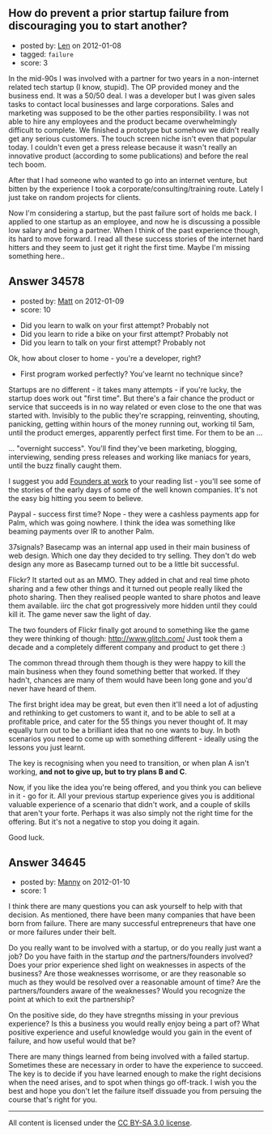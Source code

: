## How do prevent a prior startup failure from discouraging you to start another?

- posted by: [Len](https://stackexchange.com/users/-1/14008-len) on 2012-01-08
- tagged: `failure`
- score: 3

In the mid-90s I was involved with a partner for two years in a non-internet related tech startup (I know, stupid). The OP provided money and the business end. It was a 50/50 deal. I was a developer but I was given sales tasks to contact local businesses and large corporations. Sales and marketing was supposed to be the other parties responsibility. I was not able to hire any employees and the product became overwhelmingly difficult to complete. We finished a prototype but somehow we didn't really get any serious customers. The touch screen niche isn't even that popular today. I couldn't even get a press release because it wasn't really an innovative product (according to some publications) and before the real tech boom.

After that I had someone who wanted to go into an internet venture, but bitten by the experience I took a corporate/consulting/training route. Lately I just take on random projects for clients.

Now I'm considering a startup, but the past failure sort of holds me back. I applied to one startup as an employee, and now he is discussing a possible low salary and being a partner. When I think of the past experience though, its hard to move forward. I read all these success stories of the internet hard hitters and they seem to just get it right the first time. Maybe I'm missing something here..


## Answer 34578

- posted by: [Matt](https://stackexchange.com/users/-1/8784-matt) on 2012-01-09
- score: 10

<ul>
<li>Did you learn to walk on your first attempt?  Probably not</li>
<li>Did you learn to ride a bike on your first attempt?  Probably not</li>
<li>Did you learn to talk on your first attempt?  Probably not</li>
</ul>

<p>Ok, how about closer to home - you're a developer, right?</p>

<ul>
<li>First program worked perfectly?  You've learnt no technique since?</li>
</ul>

<p>Startups are no different - it takes many attempts - if you're lucky, the startup does work out "first time".  But there's a fair chance the product or service that succeeds is in no way related or even close to the one that was started with.  Invisibly to the public they're scrapping, reinventing, shouting, panicking, getting within hours of the money running out, working til 5am, until the product emerges, apparently perfect first time.  For them to be an ...</p>

<p>... "overnight success".  You'll find they've been marketing, blogging, interviewing, sending press releases and working like maniacs for years, until the buzz finally caught them.</p>

<p>I suggest you add <a href="http://rads.stackoverflow.com/amzn/click/1430210788">Founders at work</a> to your reading list - you'll see some of the stories of the early days of some of the well known companies.  It's not the easy big hitting you seem to believe.</p>

<p>Paypal - success first time?  Nope - they were a cashless payments app for Palm, which was going nowhere.  I think the idea was something like beaming payments over IR to another Palm.</p>

<p>37signals?  Basecamp was an internal app used in their main business of web design.  Which one day they decided to try selling.  They don't do web design any more as Basecamp turned out to be a little bit successful.</p>

<p>Flickr?  It started out as an MMO.  They added in chat and real time photo sharing and a few other things and it turned out people really liked the photo sharing.  Then they realised people wanted to share photos and leave them available.  iirc the chat got progressively more hidden until they could kill it.  The game never saw the light of day.</p>

<p>The two founders of Flickr finally got around to something like the game they were thinking of though: <a href="http://www.glitch.com/">http://www.glitch.com/</a>  Just took them a decade and a completely different company and product to get there :)</p>

<p>The common thread through them though is they were happy to kill the main business when they found something better that worked.  If they hadn't, chances are many of them would have been long gone and you'd never have heard of them.</p>

<p>The first bright idea may be great, but even then it'll need a lot of adjusting and rethinking to get customers to want it, and to be able to sell at a profitable price, and cater for the 55 things you never thought of.  It may equally turn out to be a brilliant idea that no one wants to buy.  In both scenarios you need to come up with something different - ideally using the lessons you just learnt.</p>

<p>The key is recognising when you need to transition, or when plan A isn't working, <strong>and not to give up, but to try plans B and C</strong>.</p>

<p>Now, if you like the idea you're being offered, and you think you can believe in it - go for it.  All your previous startup experience gives you is additional valuable experience of a scenario that didn't work, and a couple of skills that aren't your forte.  Perhaps it was also simply not the right time for the offering.  But it's not a negative to stop you doing it again.</p>

<p>Good luck.</p>



## Answer 34645

- posted by: [Manny](https://stackexchange.com/users/-1/15015-manny) on 2012-01-10
- score: 1

I think there are many questions you can ask yourself to help with that decision.  As mentioned, there have been many companies that have been born from failure.  There are many successful entrepreneurs that have one or more failures under their belt.

Do you really want to be involved with a startup, or do you really just want a job?  Do you have faith in the startup *and* the partners/founders involved?  Does your prior experience shed light on weaknesses in aspects of the business?  Are those weaknesses worrisome, or are they reasonable so much as they would be resolved over a reasonable amount of time?  Are the partners/founders aware of the weaknesses?  Would you recognize the point at which to exit the partnership?

On the positive side, do they have stregnths missing in your previous experience?  Is this a business you would really enjoy being a part of?  What positive experience and useful knowledge would you gain in the event of failure, and how useful would that be?

There are many things learned from being involved with a failed startup.  Sometimes these are necessary in order to have the experience to succeed.  The key is to decide if you have learned enough to make the right decisions when the need arises, and to spot when things go off-track.  I wish you the best and hope you don't let the failure itself dissuade you from persuing the course that's right for you.



---

All content is licensed under the [CC BY-SA 3.0 license](https://creativecommons.org/licenses/by-sa/3.0/).
